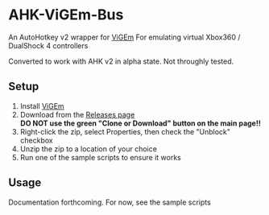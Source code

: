 # AHK-ViGEm-Bus

An AutoHotkey v2 wrapper for [ViGEm](https://github.com/ViGEm/ViGEmBus/releases) 
For emulating virtual Xbox360 / DualShock 4 controllers

Converted to work with AHK v2 in alpha state. Not throughly tested.

## Setup
1. Install [ViGEm](https://github.com/ViGEm/ViGEmBus/releases)
1. Download from the [Releases page](https://github.com/evilC/AHK-ViGEm-Bus/releases)  
**DO NOT use the green "Clone or Download" button on the main page!!**
1. Right-click the zip, select Properties, then check the "Unblock" checkbox
1. Unzip the zip to a location of your choice
1. Run one of the sample scripts to ensure it works

## Usage
Documentation forthcoming. For now, see the sample scripts
